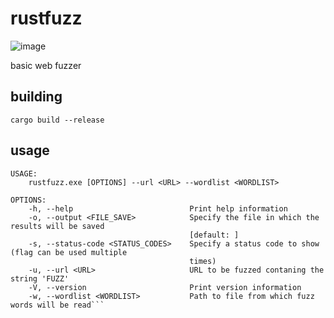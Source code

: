 # rustfuzz

![image](https://user-images.githubusercontent.com/35298550/183158681-16109aa0-ff8b-4719-af4f-644300130cce.png)

basic web fuzzer

## building

```
cargo build --release
```

## usage

```usage
USAGE:
    rustfuzz.exe [OPTIONS] --url <URL> --wordlist <WORDLIST>

OPTIONS:
    -h, --help                          Print help information
    -o, --output <FILE_SAVE>            Specify the file in which the results will be saved
                                        [default: ]
    -s, --status-code <STATUS_CODES>    Specify a status code to show (flag can be used multiple
                                        times)
    -u, --url <URL>                     URL to be fuzzed contaning the string 'FUZZ'
    -V, --version                       Print version information
    -w, --wordlist <WORDLIST>           Path to file from which fuzz words will be read```
